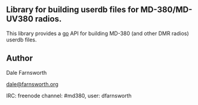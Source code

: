 ## Library for building userdb files for MD-380/MD-UV380 radios.

This library provides a [go](https://golang.org/) API for
building MD-380 (and other DMR radios) userdb files.

## Author
Dale Farnsworth

<dale@farnsworth.org>

IRC: freenode channel: #md380, user: dfarnsworth
